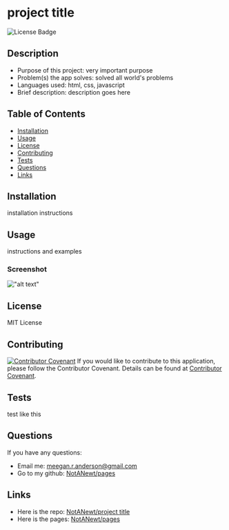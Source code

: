 # project title

![License Badge](https://img.shields.io/badge/license-MIT-green)

## Description

- Purpose of this project: very important purpose
- Problem(s) the app solves: solved all world's problems
- Languages used: html, css, javascript
- Brief description: description goes here

## Table of Contents

- [Installation](#installation)
- [Usage](#usage)
- [License](#license)
- [Contributing](#contributing)
- [Tests](#tests)
- [Questions](#questions)
- [Links](#links)

## Installation

installation instructions

## Usage

instructions and examples

### Screenshot

!["alt text"](./img/screenshot)

## License

MIT License

## Contributing

[![Contributor Covenant](https://img.shields.io/badge/Contributor%20Covenant-2.1-4baaaa.svg)](code_of_conduct.md)
If you would like to contribute to this application, please follow the Contributor Covenant. 
Details can be found at [Contributor Covenant](https://www.contributor-covenant.org/).


## Tests

test like this

## Questions



If you have any questions:

- Email me: [meegan.r.anderson@gmail.com](mailto:meegan.r.anderson@gmail.com)
- Go to my github: [NotANewt/pages](https://github.com/NotANewt)

## Links

- Here is the repo: [NotANewt/project title](https://www.github/NotANewt)
- Here is the pages: [NotANewt/pages](https://www.google.com)
